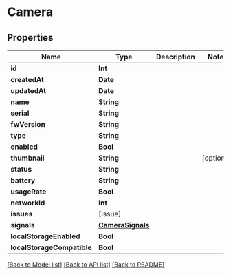 # Camera

## Properties
Name | Type | Description | Notes
------------ | ------------- | ------------- | -------------
**id** | **Int** |  | 
**createdAt** | **Date** |  | 
**updatedAt** | **Date** |  | 
**name** | **String** |  | 
**serial** | **String** |  | 
**fwVersion** | **String** |  | 
**type** | **String** |  | 
**enabled** | **Bool** |  | 
**thumbnail** | **String** |  | [optional] 
**status** | **String** |  | 
**battery** | **String** |  | 
**usageRate** | **Bool** |  | 
**networkId** | **Int** |  | 
**issues** | [Issue] |  | 
**signals** | [**CameraSignals**](CameraSignals.md) |  | 
**localStorageEnabled** | **Bool** |  | 
**localStorageCompatible** | **Bool** |  | 

[[Back to Model list]](../README.md#documentation-for-models) [[Back to API list]](../README.md#documentation-for-api-endpoints) [[Back to README]](../README.md)



